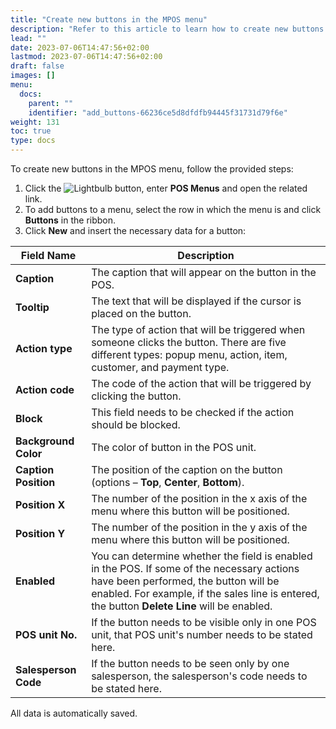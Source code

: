 ```yaml
---
title: "Create new buttons in the MPOS menu"
description: "Refer to this article to learn how to create new buttons in the MPOS menu."
lead: ""
date: 2023-07-06T14:47:56+02:00
lastmod: 2023-07-06T14:47:56+02:00
draft: false
images: []
menu:
  docs:
    parent: ""
    identifier: "add_buttons-66236ce5d8dfdfb94445f31731d79f6e"
weight: 131
toc: true
type: docs
---
```


To create new buttons in the MPOS menu, follow the provided steps:

1. Click the ![Lightbulb](Lightbulb_icon.PNG) button, enter **POS Menus** and open the related link. 
2. To add buttons to a menu, select the row in which the menu is and click **Buttons** in the ribbon.
3. Click **New** and insert the necessary data for a button:

 Field Name      | Description |
| ----------- | ----------- |
| **Caption** | The caption that will appear on the button in the POS. |
| **Tooltip** | The text that will be displayed if the cursor is placed on the button.
| **Action type** | The type of action that will be triggered when someone clicks the button. There are five different types: popup menu, action, item, customer, and payment type. |
| **Action code** | The code of the action that will be triggered by clicking the button. |
| **Block** | This field needs to be checked if the action should be blocked. |
| **Background Color** | The color of button in the POS unit. |
| **Caption Position** | The position of the caption on the button (options – **Top**, **Center**, **Bottom**). |
| **Position X** | The number of the position in the x axis of the menu where this button will be positioned. | 
| **Position Y** | The number of the position in the y axis of the menu where this button will be positioned. |
| **Enabled** | You can determine whether the field is enabled in the POS. If some of the necessary actions have been performed, the button will be enabled. For example, if the sales line is entered, the button **Delete Line** will be enabled. |
| **POS unit No.** | If the button needs to be visible only in one POS unit, that POS unit's number needs to be stated here. | 
| **Salesperson Code** | If the button needs to be seen only by one salesperson, the salesperson's code needs to be stated here. |

All data is automatically saved. 